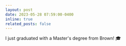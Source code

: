 ```yaml
---
layout: post
date: 2023-05-28 07:59:00-0400
inline: true
related_posts: false
---
```


I just graduated with a Master's degree from Brown! :mortar_board: